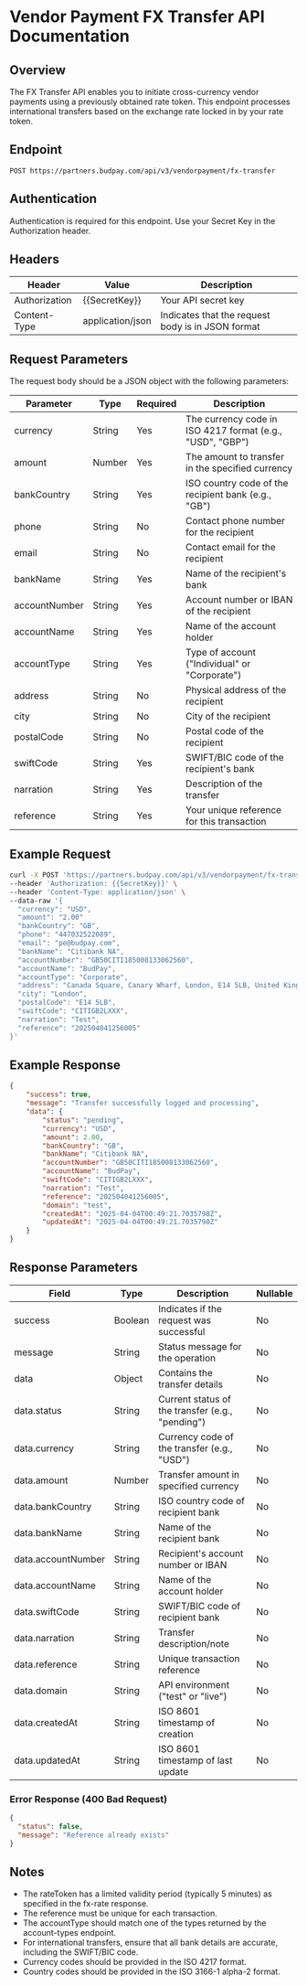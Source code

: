 # Vendor Payment FX Transfer API Documentation

## Overview
The FX Transfer API enables you to initiate cross-currency vendor payments using a previously obtained rate token. This endpoint processes international transfers based on the exchange rate locked in by your rate token.

## Endpoint
```
POST https://partners.budpay.com/api/v3/vendorpayment/fx-transfer
```

## Authentication
Authentication is required for this endpoint. Use your Secret Key in the Authorization header.

## Headers
| Header | Value | Description |
|--------|-------|-------------|
| Authorization | {{SecretKey}} | Your API secret key |
| Content-Type | application/json | Indicates that the request body is in JSON format |

## Request Parameters
The request body should be a JSON object with the following parameters:

| Parameter | Type | Required | Description |
|-----------|------|----------|-------------|
| currency | String | Yes | The currency code in ISO 4217 format (e.g., "USD", "GBP") |
| amount | Number | Yes | The amount to transfer in the specified currency |
| bankCountry | String | Yes | ISO country code of the recipient bank (e.g., "GB") |
| phone | String | No | Contact phone number for the recipient |
| email | String | No | Contact email for the recipient |
| bankName | String | Yes | Name of the recipient's bank |
| accountNumber | String | Yes | Account number or IBAN of the recipient |
| accountName | String | Yes | Name of the account holder |
| accountType | String | Yes | Type of account ("Individual" or "Corporate") |
| address | String | No | Physical address of the recipient |
| city | String | No | City of the recipient |
| postalCode | String | No | Postal code of the recipient |
| swiftCode | String | Yes | SWIFT/BIC code of the recipient's bank |
| narration | String | Yes | Description of the transfer |
| reference | String | Yes | Your unique reference for this transaction |

## Example Request
```bash
curl -X POST 'https://partners.budpay.com/api/v3/vendorpayment/fx-transfer' \
--header 'Authorization: {{SecretKey}}' \
--header 'Content-Type: application/json' \
--data-raw '{
  "currency": "USD",
  "amount": "2.00"
  "bankCountry": "GB",
  "phone": "447032522089",
  "email": "pe@budpay.com",
  "bankName": "Citibank NA",
  "accountNumber": "GB50CITI185008133062560",
  "accountName": "BudPay",
  "accountType": "Corporate",
  "address": "Canada Square, Canary Wharf, London, E14 5LB, United Kingdom",
  "city": "London",
  "postalCode": "E14 5LB",
  "swiftCode": "CITIGB2LXXX",
  "narration": "Test",
  "reference": "202504041256005"
}'
```

## Example Response
```json
{
    "success": true,
    "message": "Transfer successfully logged and processing",
    "data": {
        "status": "pending",
        "currency": "USD",
        "amount": 2.00,
        "bankCountry": "GB",
        "bankName": "Citibank NA",
        "accountNumber": "GB50CITI185008133062560",
        "accountName": "BudPay",
        "swiftCode": "CITIGB2LXXX",
        "narration": "Test",
        "reference": "202504041256005",
        "domain": "test",
        "createdAt": "2025-04-04T00:49:21.7035798Z",
        "updatedAt": "2025-04-04T00:49:21.7035798Z"
    }
}
```

## Response Parameters
| Field | Type | Description | Nullable |
|-------|------|-------------|----------|
| success | Boolean | Indicates if the request was successful | No |
| message | String | Status message for the operation | No |
| data | Object | Contains the transfer details | No |
| data.status | String | Current status of the transfer (e.g., "pending") | No |
| data.currency | String | Currency code of the transfer (e.g., "USD") | No |
| data.amount | Number | Transfer amount in specified currency | No |
| data.bankCountry | String | ISO country code of recipient bank | No |
| data.bankName | String | Name of the recipient bank | No |
| data.accountNumber | String | Recipient's account number or IBAN | No |
| data.accountName | String | Name of the account holder | No |
| data.swiftCode | String | SWIFT/BIC code of recipient bank | No |
| data.narration | String | Transfer description/note | No |
| data.reference | String | Unique transaction reference | No |
| data.domain | String | API environment ("test" or "live") | No |
| data.createdAt | String | ISO 8601 timestamp of creation | No |
| data.updatedAt | String | ISO 8601 timestamp of last update | No |


### Error Response (400 Bad Request)

```json
{
  "status": false,
  "message": "Reference already exists"
}
```

<!-- Common error codes:
- `INVALID_RATE_TOKEN`: The rate token is invalid or has expired
- `INVALID_BANK_DETAILS`: One or more of the bank details provided are invalid
- `DUPLICATE_REFERENCE`: The reference has already been used
- `INSUFFICIENT_FUNDS`: Insufficient funds to complete the transaction
- `AUTHENTICATION_ERROR`: Invalid or missing authentication credentials
- `SERVER_ERROR`: An internal server error occurred -->

## Notes
- The rateToken has a limited validity period (typically 5 minutes) as specified in the fx-rate response.
- The reference must be unique for each transaction.
- The accountType should match one of the types returned by the account-types endpoint.
- For international transfers, ensure that all bank details are accurate, including the SWIFT/BIC code.
- Currency codes should be provided in the ISO 4217 format.
- Country codes should be provided in the ISO 3166-1 alpha-2 format.